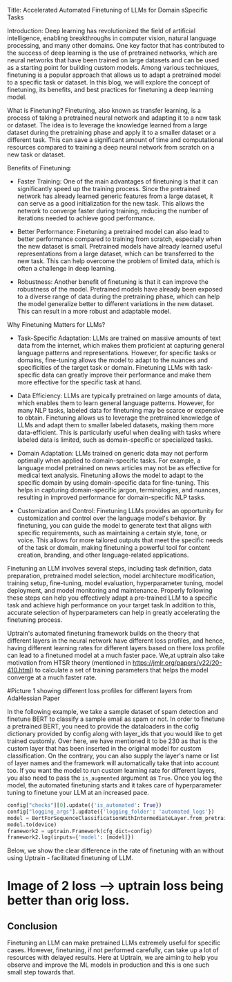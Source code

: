 Title: Accelerated Automated Finetuning of LLMs for Domain sSpecific Tasks

Introduction:
Deep learning has revolutionized the field of artificial intelligence, enabling breakthroughs in computer vision, natural language processing, and many other domains. One key factor that has contributed to the success of deep learning is the use of pretrained networks, which are neural networks that have been trained on large datasets and can be used as a starting point for building custom models. Among various techniques, finetuning is a popular approach that allows us to adapt a pretrained model to a specific task or dataset. In this blog, we will explore the concept of finetuning, its benefits, and best practices for finetuning a deep learning model.

What is Finetuning?
Finetuning, also known as transfer learning, is a process of taking a pretrained neural network and adapting it to a new task or dataset. The idea is to leverage the knowledge learned from a large dataset during the pretraining phase and apply it to a smaller dataset or a different task. This can save a significant amount of time and computational resources compared to training a deep neural network from scratch on a new task or dataset.

Benefits of Finetuning:

- Faster Training: One of the main advantages of finetuning is that it can significantly speed up the training process. Since the pretrained network has already learned generic features from a large dataset, it can serve as a good initialization for the new task. This allows the network to converge faster during training, reducing the number of iterations needed to achieve good performance.

- Better Performance: Finetuning a pretrained model can also lead to better performance compared to training from scratch, especially when the new dataset is small. Pretrained models have already learned useful representations from a large dataset, which can be transferred to the new task. This can help overcome the problem of limited data, which is often a challenge in deep learning.

- Robustness: Another benefit of finetuning is that it can improve the robustness of the model. Pretrained models have already been exposed to a diverse range of data during the pretraining phase, which can help the model generalize better to different variations in the new dataset. This can result in a more robust and adaptable model.

Why Finetuning Matters for LLMs?

- Task-Specific Adaptation: LLMs are trained on massive amounts of text data from the internet, which makes them proficient at capturing general language patterns and representations. However, for specific tasks or domains, fine-tuning allows the model to adapt to the nuances and specificities of the target task or domain. Finetuning LLMs with task-specific data can greatly improve their performance and make them more effective for the specific task at hand.

- Data Efficiency: LLMs are typically pretrained on large amounts of data, which enables them to learn general language patterns. However, for many NLP tasks, labeled data for finetuning may be scarce or expensive to obtain. Finetuning allows us to leverage the pretrained knowledge of LLMs and adapt them to smaller labeled datasets, making them more data-efficient. This is particularly useful when dealing with tasks where labeled data is limited, such as domain-specific or specialized tasks.

- Domain Adaptation: LLMs trained on generic data may not perform optimally when applied to domain-specific tasks. For example, a language model pretrained on news articles may not be as effective for medical text analysis. Finetuning allows the model to adapt to the specific domain by using domain-specific data for fine-tuning. This helps in capturing domain-specific jargon, terminologies, and nuances, resulting in improved performance for domain-specific NLP tasks.

- Customization and Control: Finetuning LLMs provides an opportunity for customization and control over the language model's behavior. By finetuning, you can guide the model to generate text that aligns with specific requirements, such as maintaining a certain style, tone, or voice. This allows for more tailored outputs that meet the specific needs of the task or domain, making finetuning a powerful tool for content creation, branding, and other language-related applications.

Finetuning an LLM involves several steps, including task definition, data preparation, pretrained model selection, model architecture modification, training setup, fine-tuning, model evaluation, hyperparameter tuning, model deployment, and model monitoring and maintenance. Properly following these steps can help you effectively adapt a pre-trained LLM to a specific task and achieve high performance on your target task.In addition to this, accurate selection of hyperparameters can help in greatly accelerating the finetuning process. 

Uptrain's automated finetuning framework builds on the theory that different layers in the neural network have different loss profiles, and hence, having different learning rates for different layers based on there loss profile can lead to a finetuned model at a much faster pace. We,at uptrain also take motivation from HTSR theory (mentioned in https://jmlr.org/papers/v22/20-410.html) to calculate a set of training parameters that helps the model converge at a much faster rate.

#Picture 1 showing different loss profiles for different layers from AdaHessian Paper

In the following example, we take a sample dataset of spam detection and finetune BERT to classify a sample email as spam or not. 
In order to finetune a pretrained BERT, you need to provide the dataloaders in the cofig dictionary provided by config along with layer_ids that you would like to get trained customly. Over here, we have mentioned it to be 230 as that is the custom layer that has been inserted in the original model for custom classification. On the contrary, you can also supply the layer's name or list of layer names and the framework will automatically take that into account too. If you want the model to run custom learning rate for different layers, you also need to pass the `is_augmented` argument as `True`. Once you log the model, the automated finetuning starts and it takes care of hyperparameter tuning to finetune your LLM at an increased pace. 

```python 
config["checks"][0].update({'is_automated': True})
config["logging_args"].update({'logging_folder': 'automated_logs'})
model = BertForSequenceClassificationWithIntermediateLayer.from_pretrained('bert-base-uncased', num_labels=2)
model.to(device)
framework2 = uptrain.Framework(cfg_dict=config)
framework2.log(inputs={'model': [model]})
```

Below, we show the clear difference in the rate of finetuning with an without using Uptrain - facilitated finetuning of LLM. 

# Image of 2 loss --> uptrain loss being better than orig loss. 

## Conclusion 
Finetuning an LLM can make pretrained LLMs extremely useful for specific cases. However, finetuning, if not performed carefully, can take up a lot of resources with delayed results. Here at Uptrain, we are aiming to help you observe and improve the ML models in production and this is one such small step towards that. 

